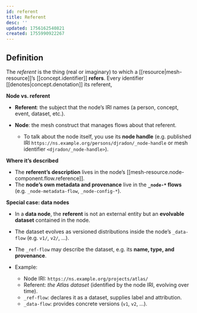 ```yaml
---
id: referent
title: Referent
desc: ''
updated: 1756162540821
created: 1755990922267
---
```


## Definition

The *referent* is the thing (real or imaginary) to which a [[resource|mesh-resource]]’s [[concept.identifier]] **refers**. Every identifier [[denotes|concept.denotation]] its referent, 

**Node vs. referent**

* **Referent**: the subject that the node’s IRI names (a person, concept, event, dataset, etc.).
* **Node**: the mesh construct that manages flows about that referent.

  * To talk about the node itself, you use its **node handle** (e.g. published IRI `https://ns.example.org/persons/djradon/_node-handle` or mesh identifier `<djradon/_node-handle>`).

**Where it’s described**

* The **referent’s description** lives in the node’s [[mesh-resource.node-component.flow.reference]].
* The **node’s own metadata and provenance** live in the **`_node-*` flows** (e.g. `_node-metadata-flow`, `_node-config-*`).

**Special case: data nodes**

* In a **data node**, the **referent** is not an external entity but an **evolvable dataset** contained in the node.
* The dataset evolves as versioned distributions inside the node’s `_data-flow` (e.g. `v1/`, `v2/`, …).
* The `_ref-flow` may describe the dataset, e.g. its **name, type, and provenance**.
* Example:

  * Node IRI: `https://ns.example.org/projects/atlas/`
  * Referent: *the Atlas dataset* (identified by the node IRI, evolving over time).
  * `_ref-flow`: declares it as a dataset, supplies label and attribution.
  * `_data-flow`: provides concrete versions (`v1`, `v2`, …).

